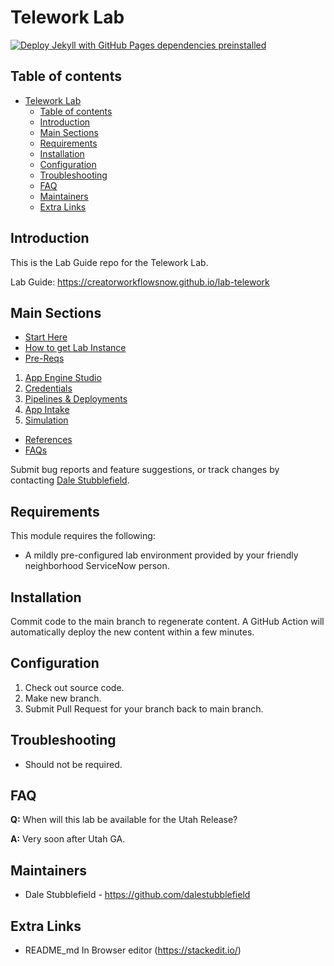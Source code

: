 # Telework Lab

[![Deploy Jekyll with GitHub Pages dependencies preinstalled](https://github.com/CreatorWorkflowsNow/lab-telework/actions/workflows/jekyll-gh-pages.yml/badge.svg)](https://github.com/CreatorWorkflowsNow/lab-telework/actions/workflows/jekyll-gh-pages.yml)

## Table of contents
- [Telework Lab](#telework-lab)
  - [Table of contents](#table-of-contents)
  - [Introduction](#introduction)
  - [Main Sections](#main-sections)
  - [Requirements](#requirements)
  - [Installation](#installation)
  - [Configuration](#configuration)
  - [Troubleshooting](#troubleshooting)
  - [FAQ](#faq)
  - [Maintainers](#maintainers)
  - [Extra Links](#extra-links)

## Introduction

This is the Lab Guide repo for the Telework Lab.

Lab Guide: https://creatorworkflowsnow.github.io/lab-telework

## Main Sections
- [Start Here](https://creatorworkflowsnow.github.io/lab-telework/)
- [How to get Lab Instance](https://creatorworkflowsnow.github.io/lab-telework/docs/how-to-get-lab-instance)
- [Pre-Reqs](https://creatorworkflowsnow.github.io/lab-telework/docs/pre-reqs)
1) [App Engine Studio](https://creatorworkflowsnow.github.io/lab-telework/docs/configure-aes)
2) [Credentials](https://creatorworkflowsnow.github.io/lab-telework/docs/credentials)
3) [Pipelines & Deployments](https://creatorworkflowsnow.github.io/lab-telework/docs/pipelines-deployments)
4) [App Intake](https://creatorworkflowsnow.github.io/lab-telework/docs/app-intake)
5) [Simulation](https://creatorworkflowsnow.github.io/lab-telework/docs/simulation)
- [References](https://creatorworkflowsnow.github.io/lab-telework/docs/references)
- [FAQs](https://creatorworkflowsnow.github.io/lab-telework/docs/faqs)

Submit bug reports and feature suggestions, or track changes by contacting [Dale Stubblefield](mailto:dale.stubblefield@servicenow.com).

## Requirements

This module requires the following:

- A mildly pre-configured lab environment provided by your friendly neighborhood ServiceNow person.

## Installation

Commit code to the main branch to regenerate content. A GitHub Action will automatically deploy the new content within a few minutes. 

## Configuration

1. Check out source code.
2. Make new branch.
3. Submit Pull Request for your branch back to main branch. 

## Troubleshooting

- Should not be required. 

## FAQ

**Q:** When will this lab be available for the Utah Release?

**A:** Very soon after Utah GA. 

## Maintainers

- Dale Stubblefield - https://github.com/dalestubblefield

## Extra Links
* README_md In Browser editor (https://stackedit.io/)
